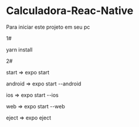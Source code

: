 # Calculadora-Reac-Native

Para iniciar este projeto em seu pc

1# 

yarn install

2#

start => expo start

android => expo start --android

ios => expo start --ios

web => expo start --web

eject => expo eject
